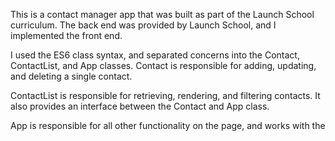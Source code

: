This is a contact manager app that was built as part of the Launch School curriculum. The back end was provided by Launch School, and I implemented the front end. 

I used the ES6 class syntax, and separated concerns into the Contact, ContactList, and App classes. 
  Contact is responsible for adding, updating, and deleting a single contact.

  ContactList is responsible for retrieving, rendering, and filtering contacts. It also provides an interface between the Contact and App class.
  
  App is responsible for all other functionality on the page, and works with the 